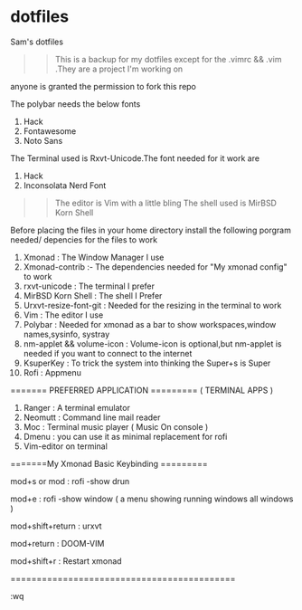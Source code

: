 # dotfiles
Sam's dotfiles
>> This is a backup for my dotfiles 
>> except for the .vimrc && .vim .They are a project I'm working on

anyone is granted the permission to fork this repo

The polybar needs the below fonts

1) Hack
2) Fontawesome
3) Noto Sans

The Terminal used is Rxvt-Unicode.The font needed for it work are

1) Hack
2) Inconsolata Nerd Font

>> The editor is Vim with a little bling
>> The shell used is MirBSD Korn Shell

Before placing the files in your home directory install the following porgram needed/ depencies for the files to work

1) Xmonad :
        The Window Manager I use   
2) Xmonad-contrib :-
        The dependencies needed for "My xmonad config" to work
3) rxvt-unicode :
        The terminal I prefer
4) MirBSD Korn Shell :
        The shell I Prefer
5) Urxvt-resize-font-git :
        Needed for the resizing in the terminal to work
6) Vim :
        The editor I use
7) Polybar :
        Needed for xmonad as a bar to show workspaces,window names,sysinfo, systray
8) nm-applet && volume-icon  :
        Volume-icon is optional,but nm-applet is needed if you want to connect to the internet
9) KsuperKey :
        To trick the system into thinking the Super+s is Super
10) Rofi :
        Appmenu
        
======= PREFERRED APPLICATION =========
         ( TERMINAL APPS )
 
1) Ranger :
        A terminal emulator
2) Neomutt :
        Command line mail reader
3) Moc :
        Terminal music player ( Music On console )
4) Dmenu :
        you can use it as minimal replacement for rofi
5) Vim-editor on terminal
        
=======My Xmonad Basic Keybinding =========

mod+s or mod :
    rofi -show drun

mod+e :
    rofi -show window ( a menu showing running windows all windows )

mod+shift+return :
    urxvt

mod+return :
    DOOM-VIM

mod+shift+r :
    Restart xmonad
    
===========================================

:wq

